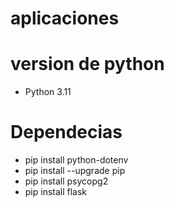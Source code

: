 # aplicaciones

# version de python

- Python 3.11

# Dependecias

- pip install python-dotenv
- pip install --upgrade pip
- pip install psycopg2
- pip install flask